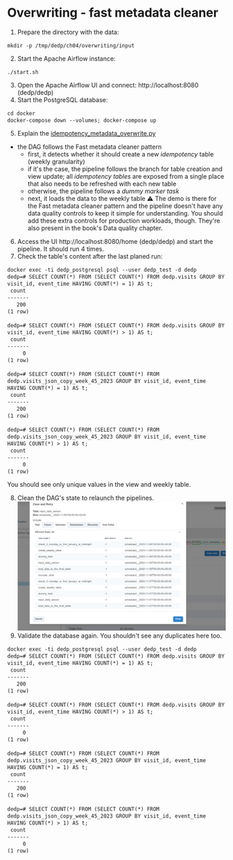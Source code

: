 # Overwriting - fast metadata cleaner
1. Prepare the directory with the data:
```
mkdir -p /tmp/dedp/ch04/overwriting/input
```
2. Start the Apache Airflow instance:
```
./start.sh
```
3. Open the Apache Airflow UI and connect: http://localhost:8080 (dedp/dedp)
4. Start the PostgreSQL database:
```
cd docker
docker-compose down --volumes; docker-compose up
```

5. Explain the [idempotency_metadata_overwrite.py](dags%2Fidempotency_metadata_overwrite.py)
* the DAG follows the Fast metadata cleaner pattern 
  * first, it detects whether it should create a new _idempotency_ table (weekly granularity)
  * if it's the case, the pipeline follows the branch for table creation and view update; all
    _idempotency tables_ are exposed from a single place that also needs to be refreshed with each new table
  * otherwise, the pipeline follows a _dummy marker task_
  * next, it loads the data to the weekly table
⚠️ The demo is there for the Fast metadata cleaner pattern and the pipeline doesn't have any data quality controls
   to keep it simple for understanding. You should add these extra controls for production workloads, though. They're 
   also present in the book's Data quality chapter.
6. Access the UI http://localhost:8080/home (dedp/dedp) and start the pipeline. It should run 4 times.
7. Check the table's content after the last planed run:
```
docker exec -ti dedp_postgresql psql --user dedp_test -d dedp
dedp=# SELECT COUNT(*) FROM (SELECT COUNT(*) FROM dedp.visits GROUP BY visit_id, event_time HAVING COUNT(*) = 1) AS t;
 count 
-------
   200
(1 row)

dedp=# SELECT COUNT(*) FROM (SELECT COUNT(*) FROM dedp.visits GROUP BY visit_id, event_time HAVING COUNT(*) > 1) AS t;
 count 
-------
     0
(1 row)

dedp=# SELECT COUNT(*) FROM (SELECT COUNT(*) FROM dedp.visits_json_copy_week_45_2023 GROUP BY visit_id, event_time HAVING COUNT(*) = 1) AS t;
 count 
-------
   200
(1 row)

dedp=# SELECT COUNT(*) FROM (SELECT COUNT(*) FROM dedp.visits_json_copy_week_45_2023 GROUP BY visit_id, event_time HAVING COUNT(*) > 1) AS t;
 count 
-------
     0
(1 row)
```
You should see only unique values in the view and weekly table.

8. Clean the DAG's state to relaunch the pipelines.
![clear_tasks.png](assets%2Fclear_tasks.png)
9. Validate the database again. You shouldn't see any duplicates here too.
```
docker exec -ti dedp_postgresql psql --user dedp_test -d dedp
dedp=# SELECT COUNT(*) FROM (SELECT COUNT(*) FROM dedp.visits GROUP BY visit_id, event_time HAVING COUNT(*) = 1) AS t;
 count 
-------
   200
(1 row)

dedp=# SELECT COUNT(*) FROM (SELECT COUNT(*) FROM dedp.visits GROUP BY visit_id, event_time HAVING COUNT(*) > 1) AS t;
 count 
-------
     0
(1 row)

dedp=# SELECT COUNT(*) FROM (SELECT COUNT(*) FROM dedp.visits_json_copy_week_45_2023 GROUP BY visit_id, event_time HAVING COUNT(*) = 1) AS t;
 count 
-------
   200
(1 row)

dedp=# SELECT COUNT(*) FROM (SELECT COUNT(*) FROM dedp.visits_json_copy_week_45_2023 GROUP BY visit_id, event_time HAVING COUNT(*) > 1) AS t;
 count 
-------
     0
(1 row)
```